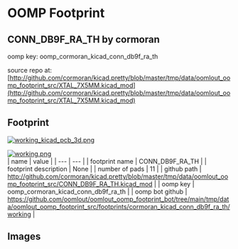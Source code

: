 # OOMP Footprint  
## CONN_DB9F_RA_TH  by cormoran  
  
oomp key: oomp_cormoran_kicad_conn_db9f_ra_th  
  
source repo at: [http://github.com/cormoran/kicad.pretty/blob/master/tmp/data/oomlout_oomp_footprint_src/XTAL_7X5MM.kicad_mod](http://github.com/cormoran/kicad.pretty/blob/master/tmp/data/oomlout_oomp_footprint_src/XTAL_7X5MM.kicad_mod)  
## Footprint  
  
[![working_kicad_pcb_3d.png](working_kicad_pcb_3d_600.png)](working_kicad_pcb_3d.png)  
  
[![working.png](working_600.png)](working.png)  
| name | value | 
| --- | --- | 
| footprint name | CONN_DB9F_RA_TH | 
| footprint description | None | 
| number of pads | 11 | 
| github path | http://github.com/cormoran/kicad.pretty/blob/master/tmp/data/oomlout_oomp_footprint_src/CONN_DB9F_RA_TH.kicad_mod | 
| oomp key | oomp_cormoran_kicad_conn_db9f_ra_th | 
| oomp bot github | https://github.com/oomlout/oomlout_oomp_footprint_bot/tree/main/tmp/data/oomlout_oomp_footprint_src/footprints/cormoran_kicad_conn_db9f_ra_th/working | 
## Images  
